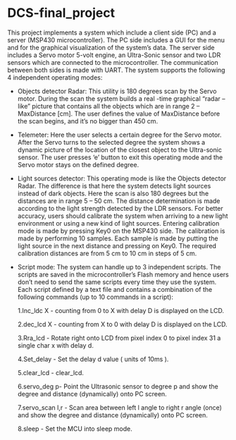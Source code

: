 # DCS-final_project
This project implements a system which include a client side (PC) and a server (MSP430 microcontroller). The PC side includes a GUI for the menu and for the graphical visualization of the system’s data. The server side includes a Servo motor 5-volt engine, an Ultra-Sonic sensor and two LDR sensors which are connected to the microcontroller.  The communication between both sides is made with UART.
The system supports the following 4 independent operating modes:
-	Objects detector Radar: 
This utility is 180 degrees scan by the Servo motor. During the scan the system builds  a real -time graphical “radar – like” picture that contains all the objects which are in range 2 – MaxDistance [cm]. The user defines the value of MaxDistance before the scan begins, and it’s  no bigger than 450 cm.

-	Telemeter:
Here the user selects a certain degree for the Servo motor. After the Servo turns to the selected degree the system shows a dynamic picture of the location of the closest object to the Ultra-sonic sensor. The user presses ‘e’ button to exit this operating mode and the Servo motor stays on the defined degree.

-	Light sources detector:
This operating mode is like the Objects detector Radar. The difference is that here the system detects light sources instead of dark objects. Here the scan is also 180 degrees but the distances are in range 5 – 50 cm. The distance determination is made according to the light strength detected by the LDR sensors.  For better accuracy, users should calibrate the system when arriving to a new light environment or using a new kind of light sources.
Entering calibration mode is made by pressing Key0 on the MSP430 side. The calibration is made by performing 10 samples. Each sample is made by putting the light source in the next distance and pressing on Key0. The required calibration distances are from 5 cm to 10 cm in steps of 5 cm.

-	Script mode:
The system can handle up to 3 independent scripts. The scripts are saved in the microcontroller’s Flash memory and hence  users don’t need to send the same scripts every time they use the system. Each script defined by a text file and contains a combination of the following commands (up to 10 commands in a script):

    1.Inc_ldc X  - counting from 0 to X with delay D is displayed on the LCD.
 	
    2.dec_lcd X - counting from X to 0 with delay D is displayed on the LCD.
    
    3.Rra_lcd - Rotate right onto LCD from pixel index 0 to pixel index 31 a single char x with delay d.
 	
    4.Set_delay - Set the delay d value ( units of 10ms ).
 	
    5.clear_lcd - clear_lcd.
 	
    6.servo_deg p- Point the Ultrasonic sensor to degree p and show the degree and distance (dynamically) onto PC screen.
 	
    7.servo_scan l,r -  Scan area between left l angle to right r angle (once) and show
 	the degree and distance (dynamically) onto PC screen.
 	
    8.sleep - Set the MCU into sleep mode.


